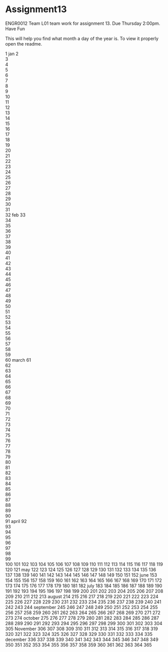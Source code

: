 # Assignment13
ENGR0012 Team L01 team work for assignment 13. Due Thursday 2:00pm.
Have Fun

This will help you find what month a day of the year is. To view it properly open the readme.

1	jan
2	
3	
4	
5	
6	
7	
8	
9	
10	
11	
12	
13	
14	
15	
16	
17	
18	
19	
20	
21	
22	
23	
24	
25	
26	
27	
28	
29	
30	
31	
32	feb
33	
34	
35	
36	
37	
38	
39	
40	
41	
42	
43	
44	
45	
46	
47	
48	
49	
50	
51	
52	
53	
54	
55	
56	
57	
58	
59	
60	march
61	
62	
63	
64	
65	
66	
67	
68	
69	
70	
71	
72	
73	
74	
75	
76	
77	
78	
79	
80	
81	
82	
83	
84	
85	
86	
87	
88	
89	
90	
91	april
92	
93	
94	
95	
96	
97	
98	
99	
100	
101	
102	
103	
104	
105	
106	
107	
108	
109	
110	
111	
112	
113	
114	
115	
116	
117	
118	
119	
120	
121	may
122	
123	
124	
125	
126	
127	
128	
129	
130	
131	
132	
133	
134	
135	
136	
137	
138	
139	
140	
141	
142	
143	
144	
145	
146	
147	
148	
149	
150	
151	
152	june
153	
154	
155	
156	
157	
158	
159	
160	
161	
162	
163	
164	
165	
166	
167	
168	
169	
170	
171	
172	
173	
174	
175	
176	
177	
178	
179	
180	
181	
182	july
183	
184	
185	
186	
187	
188	
189	
190	
191	
192	
193	
194	
195	
196	
197	
198	
199	
200	
201	
202	
203	
204	
205	
206	
207	
208	
209	
210	
211	
212	
213	august
214	
215	
216	
217	
218	
219	
220	
221	
222	
223	
224	
225	
226	
227	
228	
229	
230	
231	
232	
233	
234	
235	
236	
237	
238	
239	
240	
241	
242	
243	
244	september
245	
246	
247	
248	
249	
250	
251	
252	
253	
254	
255	
256	
257	
258	
259	
260	
261	
262	
263	
264	
265	
266	
267	
268	
269	
270	
271	
272	
273	
274	october
275	
276	
277	
278	
279	
280	
281	
282	
283	
284	
285	
286	
287	
288	
289	
290	
291	
292	
293	
294	
295	
296	
297	
298	
299	
300	
301	
302	
303	
304	
305	November
306	
307	
308	
309	
310	
311	
312	
313	
314	
315	
316	
317	
318	
319	
320	
321	
322	
323	
324	
325	
326	
327	
328	
329	
330	
331	
332	
333	
334	
335	december
336	
337	
338	
339	
340	
341	
342	
343	
344	
345	
346	
347	
348	
349	
350	
351	
352	
353	
354	
355	
356	
357	
358	
359	
360	
361	
362	
363	
364	
365	
